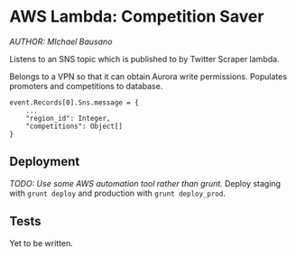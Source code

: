 # AWS Lambda: Competition Saver

_AUTHOR: MIchael Bausano_

Listens to an SNS topic which is published to by Twitter Scraper lambda.

Belongs to a VPN so that it can obtain Aurora write permissions. Populates promoters and competitions to database.

```
event.Records[0].Sns.message = {
    ...
    "region_id": Integer,
    "competitions": Object[]
}
```

## Deployment
_TODO: Use some AWS automation tool rather than grunt._
Deploy staging with `grunt deploy` and production with `grunt deploy_prod`.

## Tests
Yet to be written.